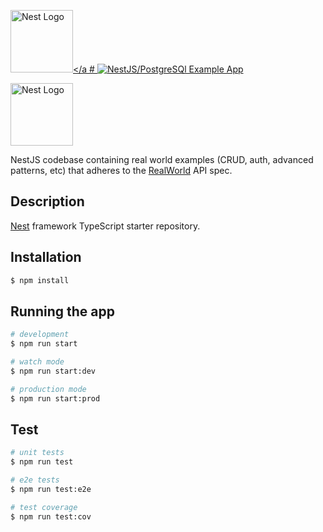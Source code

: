   <a href="http://nestjs.com/" target="blank"><img src="https://nestjs.com/img/logo-small.svg" width="100" alt="Nest Logo" /></a # ![NestJS/PostgreSQl Example App](project-logo.png)
<p align="left">
  <a href="http://nestjs.com/" target="blank"><img src="https://nestjs.com/img/logo-small.svg" width="100" alt="Nest Logo" /></a
</p>


 NestJS codebase containing real world examples (CRUD, auth, advanced patterns, etc) that adheres to the [RealWorld](https://github.com/gothinkster/realworld-example-apps) API spec.

## Description

[Nest](https://github.com/nestjs/nest) framework TypeScript starter repository.

## Installation

```bash
$ npm install
```

## Running the app

```bash
# development
$ npm run start

# watch mode
$ npm run start:dev

# production mode
$ npm run start:prod
```

## Test

```bash
# unit tests
$ npm run test

# e2e tests
$ npm run test:e2e

# test coverage
$ npm run test:cov
```


